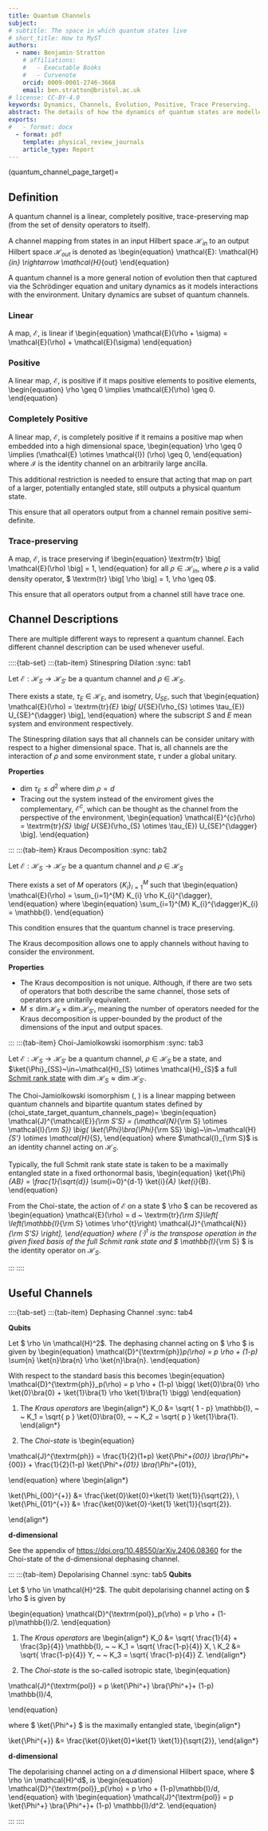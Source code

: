 ```yaml
---
title: Quantum Channels
subject: 
# subtitle: The space in which quantum states live
# short_title: How to MyST
authors:
  - name: Benjamin Stratton
    # affiliations:
    #   - Executable Books
    #   - Curvenote
    orcid: 0009-0001-2746-3668
    email: ben.stratton@bristol.ac.uk
# license: CC-BY-4.0
keywords: Dynamics, Channels, Evolution, Positive, Trace Preserving.   
abstract: The details of how the dynamics of quantum states are modelled.    
exports:
#   - format: docx
  - format: pdf
    template: physical_review_journals
    article_type: Report
---
```

(quantum_channel_page_target)=
## Definition 

A quantum channel is a linear, completely positive, trace-preserving map (from the set of density operators to itself). 

A channel mapping from states in an input Hilbert space $\mathcal{H}_{in}$ to an output Hilbert space $\mathcal{H}_{out}$ is denoted as 
\begin{equation}
\mathcal{E}: \mathcal{H}_{in} \rightarrow \mathcal{H}_{out}
\end{equation}

A quantum channel is a more general notion of evolution then that captured via the Schrödinger equation and unitary dynamics as it models interactions with the environment. Unitary dynamics are subset of quantum channels. 

### Linear 

A map, $\mathcal{E}$, is linear if 
\begin{equation}
\mathcal{E}(\rho + \sigma) = \mathcal{E}(\rho) + \mathcal{E}(\sigma)
\end{equation}

### Positive 

A linear map, $\mathcal{E}$, is positive if it maps positive elements to positive elements,
\begin{equation}
\rho \geq 0 \implies \mathcal{E}(\rho) \geq 0.
\end{equation} 


### Completely Positive   

A linear map, $\mathcal{E}$, is completely positive if it remains a positive map when embedded into a high dimensional space,
\begin{equation}
\rho \geq 0 \implies (\mathcal{E} \otimes \mathcal{I}) (\rho) \geq 0,
\end{equation} 
where $\mathcal{I}$ is the identity channel on an arbitrarily large ancilla. 

This additional restriction is needed to ensure that acting that map on part of a larger, potentially entangled state, still outputs a physical quantum state. 

This ensure that all operators output from a channel remain positive semi-definite. 

### Trace-preserving

A map, $\mathcal{E}$, is trace preserving if 
\begin{equation}
\textrm{tr} \big[ \mathcal{E}(\rho) \big] = 1,
\end{equation}
for all $\rho \in \mathcal{H}_{in}$, where $\rho$ is a valid density operator, $ \textrm{tr} \big[ \rho \big] = 1, \rho \geq 0$. 

This ensure that all operators output from a channel still have trace one.

## Channel Descriptions

There are multiple different ways to represent a quantum channel. Each different channel description can be used whenever useful. 

::::{tab-set}
:::{tab-item} Stinespring Dilation
:sync: tab1

Let $\mathcal{E}: \mathcal{H}_{S} \rightarrow \mathcal{H}_{S'}$ be a quantum channel and $\rho~\in~\mathcal{H}_{S}$. 

There exists a state, $\tau_{E}~\in~\mathcal{H}_{E}$, and isometry, $U_{SE}$, such that 
\begin{equation}
\mathcal{E}(\rho) = \textrm{tr}_{E} \big[ U_{SE}(\rho_{S} \otimes \tau_{E}) U_{SE}^{\dagger} \big],
\end{equation}
where the subscript $S$ and $E$ mean system and environment respectively.

The Stinespring dilation says that all channels can be consider unitary with respect to a higher dimensional space. That is, all channels are the interaction of $\rho$ and some environment state, $\tau$ under a global unitary. 

**Properties**

- $\textrm{dim} ~ \tau_{E} \leq d^{2}$ where $\textrm{dim} ~ \rho = d$
- Tracing out the system instead of the enviroment gives the complementary, $\mathcal{E}^{c}$, which can be thought as the channel from the perspective of the environment,
\begin{equation}
\mathcal{E}^{c}(\rho) = \textrm{tr}_{S} \big[ U_{SE}(\rho_{S} \otimes \tau_{E}) U_{SE}^{\dagger} \big].
\end{equation}

:::
:::{tab-item} Kraus Decomposition 
:sync: tab2

Let $\mathcal{E}: \mathcal{H}_{S} \rightarrow \mathcal{H}_{S'}$ be a quantum channel and $\rho~\in~\mathcal{H}_{S}$

There exists a set of $M$ operators $\{ K_{i} \}_{i=1}^{M}$ such that
\begin{equation}
\mathcal{E}(\rho) = \sum_{i=1}^{M} K_{i} \rho K_{i}^{\dagger},
\end{equation}
where 
\begin{equation}
\sum_{i=1}^{M} K_{i}^{\dagger}K_{i} = \mathbb{I}.
\end{equation}

This condition ensures that the quantum channel is trace preserving. 

The Kraus decomposition allows one to apply channels without having to consider the environment. 

**Properties** 
- The Kraus decomposition is not unique. Although, if there are two sets of operators that both describe the same channel, those sets of operators are unitarily equivalent. 
- $M \leq \dim \mathcal{H}_S \times \dim \mathcal{H}_{S'}$, meaning the number of operators needed for the Kraus decomposition is upper-bounded by the product of the dimensions of the input and output spaces. 

:::
:::{tab-item} Choi-Jamiolkowski isomorphism
:sync: tab3

Let $\mathcal{E}: \mathcal{H}_{S} \rightarrow \mathcal{H}_{S'}$ be a quantum channel,$~\rho~\in~\mathcal{H}_{S}$ be a state, and $\ket{\Phi}_{SS}~\in~\mathcal{H}_{S} \otimes \mathcal{H}_{S}$ a full [Schmit rank state](https://en.wikipedia.org/wiki/Schmidt_decomposition) with $\textrm{dim} ~ \mathcal{H}_{S} \approx \textrm{dim} ~ \mathcal{H}_{S'}$. 

 The Choi-Jamiolkowski isomorphism ([](https://doi.org/10.1016/0034-4877(72)90011-0), [](https://doi.org/10.1016/0024-3795(75)90075-0)) is a linear mapping between quantum channels and bipartite quantum states defined by
(choi_state_target_quantum_channels_page)=
\begin{equation}
    \mathcal{J}^{\mathcal{E}}_{\rm S'S} = (\mathcal{N}_{\rm S} \otimes \mathcal{I}_{\rm S}) \big( \ket{\Phi}\bra{\Phi}_{\rm SS} \big)~\in~\mathcal{H}_{S'} \otimes \mathcal{H}_{S}, 
\end{equation}
where $\mathcal{I}_{\rm S}$ is an identity channel acting on $\mathcal{H}_{S}$.

Typically, the full Schmit rank state state is taken to be a maximally entangled state in a fixed orthonormal basis, 
\begin{equation}
\ket{\Phi}_{AB} = \frac{1}{\sqrt{d}} \sum_{i=0}^{d-1} \ket{i}_{A} \ket{i}_{B}.
\end{equation}

From the Choi-state, the action of $\mathcal{E}$ on a state $ \rho $ can be recovered as 
\begin{equation}
\mathcal{E}(\rho) = d ~ \textrm{tr}_{\rm S}\left[ \left(\mathbb{I}_{\rm S} \otimes \rho^{t}\right) \mathcal{J}^{\mathcal{N}}_{\rm S'S} \right],
\end{equation}
where $(\cdot)^{t}$ is the transpose operation in the given fixed basis of the full Schmit rank state and $ \mathbb{I}_{\rm S} $ is the identity operator on $\mathcal{H}_{S}$. 

:::
::::

## Useful Channels 

::::{tab-set}
:::{tab-item} Dephasing Channel
:sync: tab4

**Qubits**

Let $ \rho \in \mathcal{H}^2$. The dephasing channel acting on $ \rho $ is given by 
\begin{equation}
\mathcal{D}^{\textrm{ph}}_p(\rho) = p \rho + (1-p) \sum_{n} \ket{n}\bra{n} \rho \ket{n}\bra{n}.
\end{equation} 

With respect to the standard basis this becomes 
\begin{equation}
\mathcal{D}^{\textrm{ph}}_p(\rho) = p \rho + (1-p) \bigg( \ket{0}\bra{0} \rho \ket{0}\bra{0} + \ket{1}\bra{1} \rho \ket{1}\bra{1} \bigg)
\end{equation} 

1. The *Kraus operators* are 
\begin{align*}
K_0 &= \sqrt{ 1 - p} \mathbb{I}, ~ ~ K_1 = \sqrt{ p } \ket{0}\bra{0}, ~ ~ K_2 = \sqrt{ p } \ket{1}\bra{1}.
\end{align*}

2. The *Choi-state* is
\begin{equation}

\mathcal{J}^{\textrm{ph}} = \frac{1}{2}(1+p) \ket{\Phi^+_{00}} \bra{\Phi^+_{00}} + \frac{1}{2}(1-p) \ket{\Phi^+_{01}} \bra{\Phi^+_{01}},

\end{equation}
where 
\begin{align*}

\ket{\Phi_{00}^{+}} &= \frac{\ket{0}\ket{0}+\ket{1} \ket{1}}{\sqrt{2}}, \\
\ket{\Phi_{01}^{+}} &= \frac{\ket{0}\ket{0}-\ket{1} \ket{1}}{\sqrt{2}}.

\end{align*}

**d-dimensional**

See the appendix of https://doi.org/10.48550/arXiv.2406.08360 for the Choi-state of the d-dimensional dephasing channel. 

:::
:::{tab-item} Depolarising Channel
:sync: tab5
**Qubits**

Let $ \rho \in \mathcal{H}^2$. The qubit depolarising channel acting on $ \rho $ is given by 

\begin{equation}
\mathcal{D}^{\textrm{pol}}_p(\rho) = p \rho + (1-p)\mathbb{I}/2.
\end{equation} 

1. The *Kraus operators* are 
\begin{align*}
K_0 &= \sqrt{ \frac{1}{4} + \frac{3p}{4}} \mathbb{I}, ~ ~ K_1 = \sqrt{ \frac{1-p}{4}} X, \\
K_2 &= \sqrt{ \frac{1-p}{4}} Y, ~ ~ K_3 = \sqrt{ \frac{1-p}{4}} Z.
\end{align*}

2. The *Choi-state* is the so-called isotropic state,
\begin{equation}

\mathcal{J}^{\textrm{pol}} = p \ket{\Phi^+} \bra{\Phi^+}+ (1-p) \mathbb{I}/4,

\end{equation}

where $ \ket{\Phi^+} $ is the maximally entangled state, 
\begin{align*}

\ket{\Phi^{+}} &= \frac{\ket{0}\ket{0}+\ket{1} \ket{1}}{\sqrt{2}}, 
\end{align*}

**d-dimensional**

The depolarising channel acting on a $d$ dimensional Hilbert space, where $ \rho \in \mathcal{H}^d$, is 
\begin{equation}
\mathcal{D}^{\textrm{pol}}_p(\rho) = p \rho + (1-p)\mathbb{I}/d,
\end{equation} 
with 
\begin{equation}
\mathcal{J}^{\textrm{pol}} = p \ket{\Phi^+} \bra{\Phi^+}+ (1-p) \mathbb{I}/d^2.
\end{equation}

:::
::::